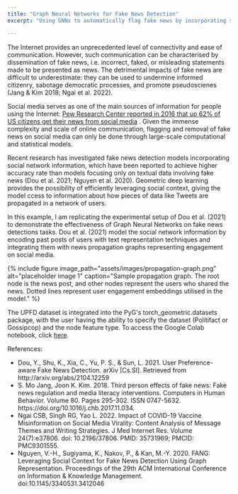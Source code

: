 ```yaml
---
title: "Graph Neural Networks for Fake News Detection"
excerpt: "Using GNNs to automatically flag fake news by incorporating social network information."

---
```


The Internet provides an unprecedented level of connectivity and ease of communication. However, such communication can be characterised by dissemination of fake news, i.e. incorrect, faked, or misleading statements made to be presented as news. The detrimental impacts of fake news are difficult to underestimate: they can be used to undermine informed citizenry, sabotage democratic processes, and promote pseudoscienes (Jang & Kim 2018; Ngai et al. 2022). 

Social media serves as one of the main sources of information for people using the Internet: <a href="[url](https://www.pewresearch.org/journalism/2016/05/26/news-use-across-social-media-platforms-2016/)">Pew Research Center reported in 2016 that up 62% of US citizens get their news from social media</a> . Given the immense complexity and scale of online communication, flagging and removal of fake news on social media can only be done through large-scale computational and statistical models. 

Recent research has investigated fake news detection models incorporating social network information, which have been reported to achieve higher accuracy rate than models focusing only on textual data involving fake news (Dou et al. 2021; Nguyen et al. 2020). Geometric deep learning provides the possibility of efficiently leveraging social context, giving the model ccess to information about how pieces of data like Tweets are propagated in a network of users.

In this example, I am replicating the experimental setup of Dou et al. (2021) to demonstrate the effectiveness of Graph Neural Networks on fake news detections tasks. Dou et al. (2021) model the social network information by encoding past posts of users with text representation techniques and integrating them with news propagation graphs representing engagement on social media. 


{% include figure image_path="assets/images/propagation-graph.png" alt="placeholder image 1" caption="Sample propagation graph. The root node is the news post, and other nodes represent the users who shared the news. Dotted lines represent user engagement embeddings utilised in the model." %}

The UPFD dataset is integrated into the PyG's torch_geometric.datasets package, with the user having the ability to specify the dataset (Politifact or Gossipcop) and the node feature type. To access the Google Colab notebook, click <a href="(https://github.com/przemekkubiak/graph-fake-news-detection/blob/main/graph_networks_upfd.ipynb)">here</a>. 

References:
<ul>
  <li>Dou, Y., Shu, K., Xia, C., Yu, P. S., & Sun, L. 2021. User Preference-aware Fake News Detection. arXiv [Cs.SI]. Retrieved from http://arxiv.org/abs/2104.12259</li>
  <li>S. Mo Jang, Joon K. Kim. 2018. Third person effects of fake news: Fake news regulation and media literacy interventions. Computers in Human Behavior. Volume 80. Pages 295-302. ISSN 0747-5632. https://doi.org/10.1016/j.chb.2017.11.034.</li>
  <li>Ngai CSB, Singh RG, Yao L. 2022. Impact of COVID-19 Vaccine Misinformation on Social Media Virality: Content Analysis of Message Themes and Writing Strategies. J Med Internet Res. Volume 24(7):e37806. doi: 10.2196/37806. PMID: 35731969; PMCID: PMC9301555. </li>
  <li>Nguyen, V.-H., Sugiyama, K., Nakov, P., & Kan, M.-Y. 2020. FANG: Leveraging Social Context for Fake News Detection Using Graph Representation. Proceedings of the 29th ACM International Conference on Information & Knowledge Management. doi:10.1145/3340531.3412046</li>
</ul>

